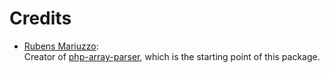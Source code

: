 # Credits

* [Rubens Mariuzzo](https://github.com/rmariuzzo):  
  Creator of [php-array-parser](https://github.com/rmariuzzo/php-array-parser), which is the starting point of this package.
